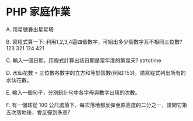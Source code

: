 # PHP 家庭作業


A. 用星號疊出星星塔


B. 寫程式算一下: 利用1,2,3,4這四個數字，可組出多少個數字互不相同三位數?
123
321
124
421


C. 輸入一個日期，用程式計算出該日期是當年度的第幾天?
strtotime

D. 水仙花數 = 三位數各數字的立方和等於該數(例如:153)，請寫程式列出所有的水仙花數。


E. 輸入一個句子，分別統計句中各字母與數字出現的次數。


F. 有一個球從 100 公尺處落下，每次落地都反彈至原高度的二分之一，請問它第五次落地後，會反彈到多高?

